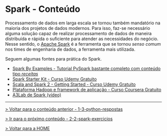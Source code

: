 # Spark - Conteúdo

Processamento de dados em larga escala se tornou também mandatório na maioria dos projetos de dados modernos. Para isso, faz-se necessário alguma solução capaz de realizar processamento de dados de maneira distribuída e rápida o suficiente para atender as necessidades do negócio. Nesse sentido, o [Apache Spark](https://spark.apache.org) é a ferramenta que se tornou *senso comum* nos times de engenharia de dados, a ferramenta mais utilizada. 

Seguem algumas fontes para prática do Spark.

- [Spark By Examples - Tutorial PySpark bastante completo com conteúdo tipo *receitas*](https://sparkbyexamples.com/pyspark-tutorial/)
- [Spark Starter Kit - Curso Udemy Gratuito](https://www.udemy.com/course/sparkstarterkit/)
- [Scala and Spark 2 - Getting Started - Curso Udemy Gratuito](www.udemy.com/course/scala-and-spark-2-getting-started/)
- [Plataforma Hadoop e framework de aplicação - Curso Coursera Gratuito](www.coursera.org/learn/hadoop)
- [A3Lab de Spark (vídeo)](https://drive.google.com/file/d/1LKGnFOjfkNPNHcsgb4Mynowl7fxX4II_/view)


---

[> Voltar para o conteúdo anterior - 1-3-python-respostas](../1-python/1-3-python-respostas.md)

[> Ir para o próximo conteúdo - 2-2-spark-exercicios](2-2-spark-exercicios.md)

[> Voltar para a HOME](../README.md)
